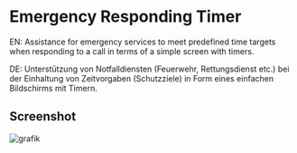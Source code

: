 # Emergency Responding Timer
EN: Assistance for emergency services to meet predefined time targets when responding to a call in terms of a simple screen with timers.

DE: Unterstützung von Notfalldiensten (Feuerwehr, Rettungsdienst etc.) bei der Einhaltung von Zeitvorgaben (Schutzziele) in Form eines einfachen Bildschirms mit Timern.

## Screenshot
![grafik](https://github.com/DeBukkIt/Emergency-Responding-Timer/assets/1151380/dffa192f-69a9-4458-bfc0-a3189e94669e)
